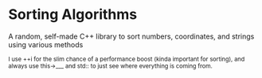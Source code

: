 # Sorting Algorithms

A random, self-made C++ library to sort numbers, coordinates, and strings using various methods

<sup>I use ++i for the slim chance of a performance boost (kinda important for sorting), and always use this->___ and std:: to just see where everything is coming from.</sup>